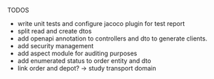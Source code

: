 TODOS

- write unit tests and configure jacoco plugin for test report
- split read and create dtos
- add openapi annotation to controllers and dto to generate clients.
- add security management
- add aspect module for auditing purposes
- add enumerated status to order entity and dto
- link order and depot? -> study transport domain
